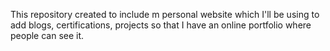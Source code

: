 This repository created to include m personal website which I'll be using to add blogs, certifications, projects so that I have an online portfolio where people can see it.

